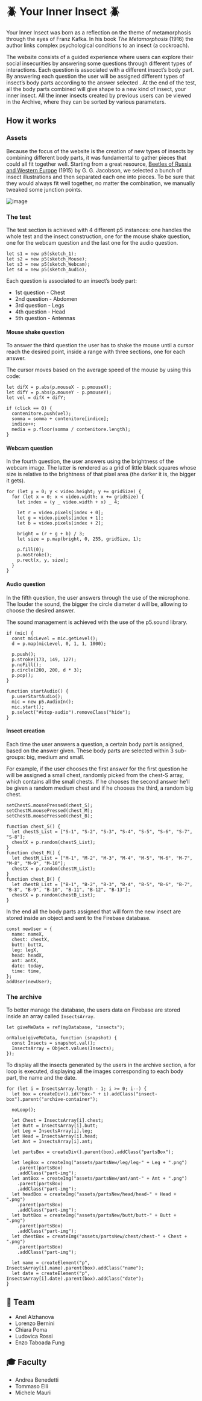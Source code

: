 # :beetle: Your Inner Insect :beetle:

Your Inner Insect was born as a reflection on the theme of metamorphosis through the eyes of Franz Kafka. In his book _The Metamorphosis_ (1916) the author links complex psychological conditions to an insect (a cockroach).

The website consists of a guided experience where users can explore their social insecurities by answering some questions through different types of interactions. Each question is associated with a different insect’s body part.
By answering each question the user will be assigned different types of insect’s body parts according to the answer selected . At the end of the test, all the body parts combined will give shape to a new kind of insect, your inner insect.
All the inner insects created by previous users can be viewed in the Archive, where they can be sorted by various parameters.

## How it works

### Assets

Because the focus of the website is the creation of new types of insects by combining different body parts, it was fundamental to gather pieces that could all fit together well. Starting from a great resource, [Beetles of Russia and Western Europe](https://www.zin.ru/ANIMALIA/Coleoptera/rus/jactab0.htm) (1915) by G. G. Jacobson, we selected a bunch of insect illustrations and then separated each one into pieces. To be sure that they would always fit well together, no matter the combination, we manually tweaked some junction points.

![image](/assets/pieces.png)

### The test

The test section is achieved with 4 different p5 instances: one handles the whole test and the insect construction, one for the mouse shake question, one for the webcam question and the last one for the audio question.

```
let s1 = new p5(sketch_1);
let s2 = new p5(sketch_Mouse);
let s3 = new p5(sketch_Webcam);
let s4 = new p5(sketch_Audio);
```

Each question is associated to an insect’s body part:

- 1st question - Chest
- 2nd question - Abdomen
- 3rd question - Legs
- 4th question - Head
- 5th question - Antennas

#### Mouse shake question

To answer the third question the user has to shake the mouse until a cursor reach the desired point, inside a range with three sections, one for each answer.

The cursor moves based on the average speed of the mouse by using this code:

```
let difX = p.abs(p.mouseX - p.pmouseX);
let difY = p.abs(p.mouseY - p.pmouseY);
let vel = difX + difY;

if (click == 0) {
  contenitore.push(vel);
  somma = somma + contenitore[indice];
  indice++;
  media = p.floor(somma / contenitore.length);
}
```

#### Webcam question

In the fourth question, the user answers using the brightness of the webcam image. The latter is rendered as a grid of little black squares whose size is relative to the brightness of that pixel area (the darker it is, the bigger it gets).

```
for (let y = 0; y < video.height; y += gridSize) {
  for (let x = 0; x < video.width; x += gridSize) {
    let index = (y _ video.width + x) _ 4;

    let r = video.pixels[index + 0];
    let g = video.pixels[index + 1];
    let b = video.pixels[index + 2];

    bright = (r + g + b) / 3;
    let size = p.map(bright, 0, 255, gridSize, 1);

    p.fill(0);
    p.noStroke();
    p.rect(x, y, size);
  }
}
```

#### Audio question

In the fifth question, the user answers through the use of the microphone. The louder the sound, the bigger the circle diameter `d` will be, allowing to choose the desired answer.

The sound management is achieved with the use of the p5.sound library.

```
if (mic) {
  const micLevel = mic.getLevel();
  d = p.map(micLevel, 0, 1, 1, 1000);

  p.push();
  p.stroke(173, 149, 127);
  p.noFill();
  p.circle(200, 200, d * 3);
  p.pop();
}

function startAudio() {
  p.userStartAudio();
  mic = new p5.AudioIn();
  mic.start();
  p.select("#stop-audio").removeClass("hide");
}
```

#### Insect creation

Each time the user answers a question, a certain body part is assigned, based on the answer given. These body parts are selected within 3 sub-groups: big, medium and small.

For example, if the user chooses the first answer for the first question he will be assigned a small chest, randomly picked from the chest-S array, which contains all the small chests. If he chooses the second answer he’ll be given a random medium chest and if he chooses the third, a random big chest.

```
setChestS.mousePressed(chest_S);
setChestM.mousePressed(chest_M);
setChestB.mousePressed(chest_B);

function chest_S() {
  let chestS_List = ["S-1", "S-2", "S-3", "S-4", "S-5", "S-6", "S-7", "S-8"];
  chestX = p.random(chestS_List);
}
function chest_M() {
  let chestM_List = ["M-1", "M-2", "M-3", "M-4", "M-5", "M-6", "M-7", "M-8", "M-9", "M-10"];
  chestX = p.random(chestM_List);
}
function chest_B() {
  let chestB_List = ["B-1", "B-2", "B-3", "B-4", "B-5", "B-6", "B-7", "B-8", "B-9", "B-10", "B-11", "B-12", "B-13"];
  chestX = p.random(chestB_List);
}
```

In the end all the body parts assigned that will form the new insect are stored inside an object and sent to the Firebase database.

```
const newUser = {
  name: nameX,
  chest: chestX,
  butt: buttX,
  leg: legX,
  head: headX,
  ant: antX,
  date: today,
  time: time,
};
addUser(newUser);
```

### The archive

To better manage the database, the users data on Firebase are stored inside an array called `InsectsArray`.

```
let giveMeData = ref(myDatabase, "insects");

onValue(giveMeData, function (snapshot) {
  const Insects = snapshot.val();
  InsectsArray = Object.values(Insects);
});
```

To display all the insects generated by the users in the archive section, a for loop is executed, displaying all the images corresponding to each body part, the name and the date.

```
for (let i = InsectsArray.length - 1; i >= 0; i--) {
  let box = createDiv().id("box-" + i).addClass("insect-box").parent("archive-container");

  noLoop();

  let Chest = InsectsArray[i].chest;
  let Butt = InsectsArray[i].butt;
  let Leg = InsectsArray[i].leg;
  let Head = InsectsArray[i].head;
  let Ant = InsectsArray[i].ant;

  let partsBox = createDiv().parent(box).addClass("partsBox");

  let legBox = createImg("assets/partsNew/leg/leg-" + Leg + ".png")
    .parent(partsBox)
    .addClass("part-img");
  let antBox = createImg("assets/partsNew/ant/ant-" + Ant + ".png")
    .parent(partsBox)
    .addClass("part-img");
  let headBox = createImg("assets/partsNew/head/head-" + Head + ".png")
    .parent(partsBox)
    .addClass("part-img");
  let buttBox = createImg("assets/partsNew/butt/butt-" + Butt + ".png")
    .parent(partsBox)
    .addClass("part-img");
  let chestBox = createImg("assets/partsNew/chest/chest-" + Chest + ".png")
    .parent(partsBox)
    .addClass("part-img");

  let name = createElement("p", InsectsArray[i].name).parent(box).addClass("name");
  let date = createElement("p", InsectsArray[i].date).parent(box).addClass("date");
}
```

## :busts_in_silhouette: Team

- Anel Alzhanova
- Lorenzo Bernini
- Chiara Poma
- Ludovica Rossi
- Enzo Taboada Fung

## :mortar_board: Faculty

- Andrea Benedetti
- Tommaso Elli
- Michele Mauri
